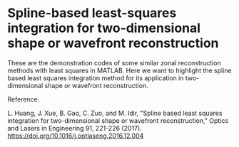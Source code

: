# Spline-based least-squares integration for two-dimensional  shape or wavefront reconstruction
These are the demonstration codes of some similar zonal reconstruction methods with least squares in MATLAB.
Here we want to highlight the spline based least squares integration method for its application in two-dimensional shape or wavefront reconstruction.


Reference:

L. Huang, J. Xue, B. Gao, C. Zuo, and M. Idir, "Spline based least squares integration for two-dimensional shape or wavefront reconstruction," Optics and Lasers in Engineering 91, 221-226 (2017).
https://doi.org/10.1016/j.optlaseng.2016.12.004
